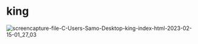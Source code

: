 # king
![screencapture-file-C-Users-Samo-Desktop-king-index-html-2023-02-15-01_27_03](https://user-images.githubusercontent.com/121224893/218894005-823fc850-e0ae-4782-bfdd-4213f80348db.png)
